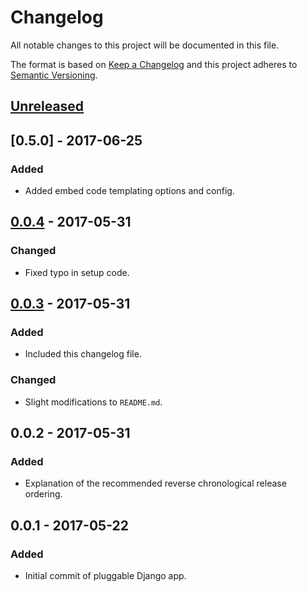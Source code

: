 # Changelog
All notable changes to this project will be documented in this file.

The format is based on [Keep a Changelog](http://keepachangelog.com/)
and this project adheres to [Semantic Versioning](http://semver.org/).

## [Unreleased]

## [0.5.0] - 2017-06-25
### Added
- Added embed code templating options and config.

## [0.0.4] - 2017-05-31
### Changed
- Fixed typo in setup code.

## [0.0.3] - 2017-05-31
### Added
- Included this changelog file.

### Changed
- Slight modifications to `README.md`.

## 0.0.2 - 2017-05-31
### Added
- Explanation of the recommended reverse chronological release ordering.

## 0.0.1 - 2017-05-22
### Added
- Initial commit of pluggable Django app.

[Unreleased]: https://github.com/DallasMorningNews/django-chartwerk/compare/v0.0.4...HEAD
[0.0.4]: https://github.com/DallasMorningNews/django-chartwerk/compare/v0.0.3...v0.0.4
[0.0.3]: https://github.com/DallasMorningNews/django-chartwerk/compare/v0.0.2...v0.0.3
